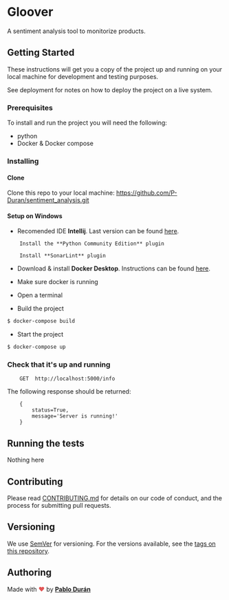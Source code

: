 # Gloover

A sentiment analysis tool to monitorize products.

## Getting Started

These instructions will get you a copy of the project up and running on your local machine for development and testing purposes.

See deployment for notes on how to deploy the project on a live system.

### Prerequisites

To install and run the project you will need the following:

* python
* Docker & Docker compose


### Installing

#### Clone

Clone this repo to your local machine: <https://github.com/P-Duran/sentiment_analysis.git>

#### Setup on Windows

* Recomended IDE **Intellij**. Last version can be found [here](https://www.jetbrains.com/idea/download/).

```
    Install the **Python Community Edition** plugin
```
```
    Install **SonarLint** plugin
```

* Download & install **Docker Desktop**. Instructions can be found [here](https://docs.docker.com/docker-for-windows/install/).
  
* Make sure docker is running
  
* Open a terminal
  
* Build the project
```sh
$ docker-compose build
```
* Start the project
```sh
$ docker-compose up
```

### Check that it's up and running
```
    GET  http://localhost:5000/info
```
The following response should be returned:
```
    {
        status=True,
        message='Server is running!'
    }
```


## Running the tests
Nothing here

## Contributing

Please read [CONTRIBUTING.md](CONTRIBUTING.md) for details on our code of conduct, and the process for submitting pull requests.

## Versioning

We use [SemVer](http://semver.org/) for versioning. For the versions available, see the [tags on this repository](https://gitlab.local.corunet.com/jlopez/mntee/-/tags).


## Authoring

Made with <span style="color: #e25555;">&#9829;</span> by [**Pablo Durán**](https://coru.net/)
